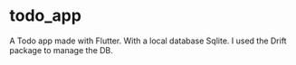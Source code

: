 # todo_app
A Todo app made with Flutter. With a local database Sqlite. I used the Drift package to manage the DB.